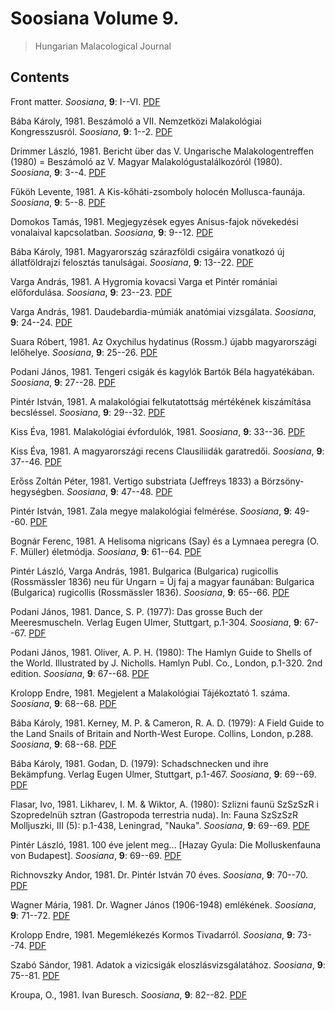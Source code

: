 # Soosiana Volume 9.

> Hungarian Malacological Journal

## Contents



Front matter. _Soosiana_, **9**: I--VI. [PDF](https://soosiana.github.io/volume-9/01_Soosiana_1981_9_I-VI.pdf)


Bába Károly, 1981. Beszámoló a VII. Nemzetközi Malakológiai Kongresszusról. _Soosiana_, **9**: 1--2. [PDF](https://soosiana.github.io/volume-9/02_Soosiana_1981_9_Baba_1-2.pdf)


Drimmer László, 1981. Bericht über das V. Ungarische Malakologentreffen (1980) = Beszámoló az V. Magyar Malakológustalálkozóról (1980). _Soosiana_, **9**: 3--4. [PDF](https://soosiana.github.io/volume-9/03_Soosiana_1981_9_Drimmer_3-4.pdf)


Fűköh Levente, 1981. A Kis-kőháti-zsomboly holocén Mollusca-faunája. _Soosiana_, **9**: 5--8. [PDF](https://soosiana.github.io/volume-9/04_Soosiana_1981_9_Fukoh_5-8.pdf)


Domokos Tamás, 1981. Megjegyzések egyes Anisus-fajok növekedési vonalaival kapcsolatban. _Soosiana_, **9**: 9--12. [PDF](https://soosiana.github.io/volume-9/05_Soosiana_1981_9_Domokos_9-12.pdf)


Bába Károly, 1981. Magyarország szárazföldi csigáira vonatkozó új állatföldrajzi felosztás tanulságai. _Soosiana_, **9**: 13--22. [PDF](https://soosiana.github.io/volume-9/06_Soosiana_1981_9_Baba_13-22.pdf)


Varga András, 1981. A Hygromia kovacsi Varga et Pintér romániai előfordulása. _Soosiana_, **9**: 23--23. [PDF](https://soosiana.github.io/volume-9/07_Soosiana_1981_9_Varga_23.pdf)


Varga András, 1981. Daudebardia-múmiák anatómiai vizsgálata. _Soosiana_, **9**: 24--24. [PDF](https://soosiana.github.io/volume-9/08_Soosiana_1981_9_Varga_24.pdf)


Suara Róbert, 1981. Az Oxychilus hydatinus (Rossm.) újabb magyarországi lelőhelye. _Soosiana_, **9**: 25--26. [PDF](https://soosiana.github.io/volume-9/09_Soosiana_1981_9_Suara_25-26.pdf)


Podani János, 1981. Tengeri csigák és kagylók Bartók Béla hagyatékában. _Soosiana_, **9**: 27--28. [PDF](https://soosiana.github.io/volume-9/10_Soosiana_1981_9_Podani_27-28.pdf)


Pintér István, 1981. A malakológiai felkutatottság mértékének kiszámítása becsléssel. _Soosiana_, **9**: 29--32. [PDF](https://soosiana.github.io/volume-9/11_Soosiana_1981_9_PinterI_29-32.pdf)


Kiss Éva, 1981. Malakológiai évfordulók, 1981. _Soosiana_, **9**: 33--36. [PDF](https://soosiana.github.io/volume-9/12_Soosiana_1981_9_Kiss_33-36.pdf)


Kiss Éva, 1981. A magyarországi recens Clausiliidák garatredői. _Soosiana_, **9**: 37--46. [PDF](https://soosiana.github.io/volume-9/13_Soosiana_1981_9_Kiss_37-46.pdf)


Erőss Zoltán Péter, 1981. Vertigo substriata (Jeffreys 1833) a Börzsöny-hegységben. _Soosiana_, **9**: 47--48. [PDF](https://soosiana.github.io/volume-9/14_Soosiana_1981_9_Eross_47-48.pdf)


Pintér István, 1981. Zala megye malakológiai felmérése. _Soosiana_, **9**: 49--60. [PDF](https://soosiana.github.io/volume-9/15_Soosiana_1981_9_PinterI_49-60.pdf)


Bognár Ferenc, 1981. A Helisoma nigricans (Say) és a Lymnaea peregra (O. F. Müller) életmódja. _Soosiana_, **9**: 61--64. [PDF](https://soosiana.github.io/volume-9/16_Soosiana_1981_9_Bognar_61-64.pdf)


Pintér László, Varga András, 1981. Bulgarica (Bulgarica) rugicollis (Rossmässler 1836) neu für Ungarn = Új faj a magyar faunában: Bulgarica (Bulgarica) rugicollis (Rossmässler 1836). _Soosiana_, **9**: 65--66. [PDF](https://soosiana.github.io/volume-9/17_Soosiana_1981_9_PinterL_65-66.pdf)


Podani János, 1981. Dance, S. P. (1977): Das grosse Buch der Meeresmuscheln. Verlag Eugen Ulmer, Stuttgart, p.1-304. _Soosiana_, **9**: 67--67. [PDF](https://soosiana.github.io/volume-9/18_Soosiana_1981_9_Bookreviews_67-69.pdf)


Podani János, 1981. Oliver, A. P. H. (1980): The Hamlyn Guide to Shells of the World. Illustrated by J. Nicholls. Hamlyn Publ. Co., London, p.1-320. 2nd edition. _Soosiana_, **9**: 67--68. [PDF](https://soosiana.github.io/volume-9/18_Soosiana_1981_9_Bookreviews_67-69.pdf)


Krolopp Endre, 1981. Megjelent a Malakológiai Tájékoztató 1. száma. _Soosiana_, **9**: 68--68. [PDF](https://soosiana.github.io/volume-9/18_Soosiana_1981_9_Bookreviews_67-69.pdf)


Bába Károly, 1981. Kerney, M. P. & Cameron, R. A. D. (1979): A Field Guide to the Land Snails of Britain and North-West Europe. Collins, London, p.288. _Soosiana_, **9**: 68--68. [PDF](https://soosiana.github.io/volume-9/18_Soosiana_1981_9_Bookreviews_67-69.pdf)


Bába Károly, 1981. Godan, D. (1979): Schadschnecken und ihre Bekämpfung. Verlag Eugen Ulmer, Stuttgart, p.1-467. _Soosiana_, **9**: 69--69. [PDF](https://soosiana.github.io/volume-9/18_Soosiana_1981_9_Bookreviews_67-69.pdf)


Flasar, Ivo, 1981. Likharev, I. M. & Wiktor, A. (1980): Szlizni faunü SzSzSzR i Szopredelnüh sztran (Gastropoda terrestria nuda). In: Fauna SzSzSzR Molljuszki, III (5): p.1-438, Leningrad, "Nauka". _Soosiana_, **9**: 69--69. [PDF](https://soosiana.github.io/volume-9/18_Soosiana_1981_9_Bookreviews_67-69.pdf)


Pintér László, 1981. 100 éve jelent meg... [Hazay Gyula: Die Molluskenfauna von Budapest]. _Soosiana_, **9**: 69--69. [PDF](https://soosiana.github.io/volume-9/18_Soosiana_1981_9_Bookreviews_67-69.pdf)


Richnovszky Andor, 1981. Dr. Pintér István 70 éves. _Soosiana_, **9**: 70--70. [PDF](https://soosiana.github.io/volume-9/19_Soosiana_1981_9_Richnovszky_70.pdf)


Wagner Mária, 1981. Dr. Wagner János (1906-1948) emlékének. _Soosiana_, **9**: 71--72. [PDF](https://soosiana.github.io/volume-9/20_Soosiana_1981_9_Wagner_71-72.pdf)


Krolopp Endre, 1981. Megemlékezés Kormos Tivadarról. _Soosiana_, **9**: 73--74. [PDF](https://soosiana.github.io/volume-9/21_Soosiana_1981_9_Krolopp_73-74.pdf)


Szabó Sándor, 1981. Adatok a vizicsigák eloszlásvizsgálatához. _Soosiana_, **9**: 75--81. [PDF](https://soosiana.github.io/volume-9/22_Soosiana_1981_9_Szabo_75-81.pdf)


Kroupa, O., 1981. Ivan Buresch. _Soosiana_, **9**: 82--82. [PDF](https://soosiana.github.io/volume-9/23_Soosiana_1981_9_Kroupa_82.pdf)




